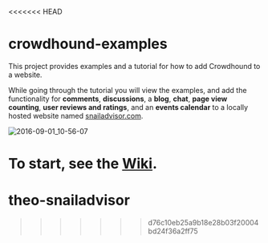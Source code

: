 <<<<<<< HEAD
# crowdhound-examples

This project provides examples and a tutorial for how to add Crowdhound to a website.

While going through the tutorial you will view the examples, and add the functionality for **comments**, **discussions**, a **blog**, **chat**, **page view counting**, **user reviews and ratings**, and an **events calendar** to a locally hosted website named [snailadvisor.com](http://localhost:8080/exercises/snailadvisor.com).


![2016-09-01_10-56-07](https://cloud.githubusercontent.com/assets/848697/18153876/ce33e6f0-7032-11e6-9a8a-38c34fd9a0d8.png)

To start, see the [Wiki](https://github.com/tooltwist/crowdhound-examples/wiki).
=======
# theo-snailadvisor
>>>>>>> d76c10eb25a9b18e28b03f20004bd24f36a2ff75
